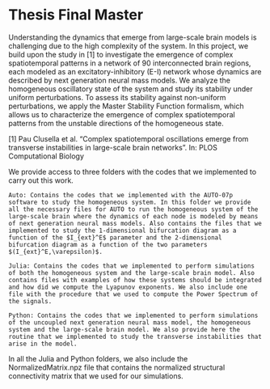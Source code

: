 # Thesis Final Master

Understanding the dynamics that emerge from large-scale brain models is challenging due to the high complexity of the system. In this project,  we build upon the study in [1] to investigate the emergence of complex spatiotemporal patterns in a network of $90$ interconnected brain regions, each modeled as an excitatory-inhibitory (E-I) network whose dynamics are described by next generation neural mass models. We analyze the homogeneous oscillatory state of the system and study its stability under uniform perturbations. To assess its stability against non-uniform perturbations, we apply the Master Stability Function formalism, which allows us to characterize the emergence of complex spatiotemporal patterns from the unstable directions of the 
homogeneous state.

[1] Pau Clusella et al. “Complex spatiotemporal oscillations emerge from transverse instabilities in large-scale brain networks”. In: PLOS Computational Biology 

We provide access to three folders with the codes that we implemented to carry out this work.

    Auto: Contains the codes that we implemented with the AUTO-07p software to study the homogeneous system. In this folder we provide all the necessary files for AUTO to run the homogeneous system of the large-scale brain where the dynamics of each node is modeled by means of next generation neural mass models. Also contains the files that we implemented to study the 1-dimensional bifurcation diagram as a function of the $I_{ext}^E$ parameter and the 2-dimensional bifurcation diagram as a function of the two parameters $(I_{ext}^E,\varepsilon)$.
    
    Julia: Contains the codes that we implemented to perform simulations of both the homogeneous system and the large-scale brain model. Also contains files with examples of how these systems should be integrated and how did we compute the Lyapunov exponents. We also include one file with the procedure that we used to compute the Power Spectrum of the signals.
    
    Python: Contains the codes that we implemented to perform simulations of the uncoupled next generation neural mass model, the homogeneous system and the large-scale brain model. We also provide here the routine that we implemented to study the transverse instabilities that arise in the model.


In all the Julia and Python folders, we also include the NormalizedMatrix.npz file that contains the normalized structural connectivity matrix that we used for our simulations.
